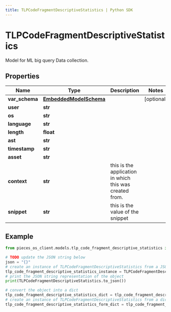 ```yaml
---
title: TLPCodeFragmentDescriptiveStatistics | Python SDK
---
```


# TLPCodeFragmentDescriptiveStatistics

Model for ML big query Data collection.

## Properties

Name | Type | Description | Notes
------------ | ------------- | ------------- | -------------
**var_schema** | [**EmbeddedModelSchema**](EmbeddedModelSchema) |  | [optional] 
**user** | **str** |  | 
**os** | **str** |  | 
**language** | **str** |  | 
**length** | **float** |  | 
**ast** | **str** |  | 
**timestamp** | **str** |  | 
**asset** | **str** |  | 
**context** | **str** | this is the application in which this was created from. | 
**snippet** | **str** | this is the value of the snippet | 

## Example

```python
from pieces_os_client.models.tlp_code_fragment_descriptive_statistics import TLPCodeFragmentDescriptiveStatistics

# TODO update the JSON string below
json = "{}"
# create an instance of TLPCodeFragmentDescriptiveStatistics from a JSON string
tlp_code_fragment_descriptive_statistics_instance = TLPCodeFragmentDescriptiveStatistics.from_json(json)
# print the JSON string representation of the object
print(TLPCodeFragmentDescriptiveStatistics.to_json())

# convert the object into a dict
tlp_code_fragment_descriptive_statistics_dict = tlp_code_fragment_descriptive_statistics_instance.to_dict()
# create an instance of TLPCodeFragmentDescriptiveStatistics from a dict
tlp_code_fragment_descriptive_statistics_form_dict = tlp_code_fragment_descriptive_statistics.from_dict(tlp_code_fragment_descriptive_statistics_dict)
```


